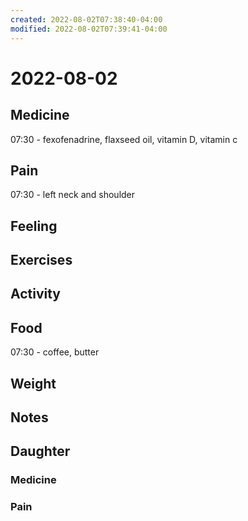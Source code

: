 ```yaml
---
created: 2022-08-02T07:38:40-04:00
modified: 2022-08-02T07:39:41-04:00
---
```


# 2022-08-02

## Medicine

07:30 - fexofenadrine, flaxseed oil, vitamin D, vitamin c 


## Pain

07:30 - left neck and shoulder


## Feeling


## Exercises


## Activity


## Food

07:30 - coffee, butter 


## Weight


## Notes


## Daughter


### Medicine


### Pain
